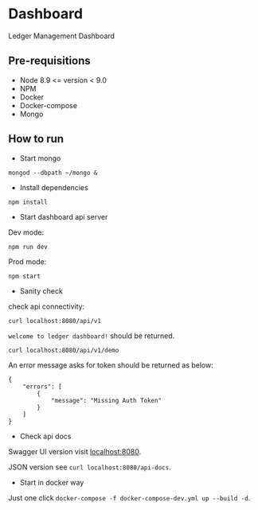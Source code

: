 # Dashboard

Ledger Management Dashboard

## Pre-requisitions

* Node 8.9 <= version < 9.0
* NPM
* Docker
* Docker-compose
* Mongo

## How to run

* Start mongo

```
mongod --dbpath ~/mongo &
```

* Install dependencies

```
npm install
```

* Start dashboard api server

Dev mode:

```
npm run dev
```

Prod mode:

```
npm start
```

* Sanity check

check api connectivity:

```
curl localhost:8080/api/v1
```

`welcome to ledger dashboard!` should be returned.

```
curl localhost:8080/api/v1/demo
```

An error message asks for token should be returned as below:

```
{
    "errors": [
        {
            "message": "Missing Auth Token"
        }
    ]
}
```

* Check api docs

Swagger UI version visit [localhost:8080](localhost:8080).

JSON version see `curl localhost:8080/api-docs`.

* Start in docker way

Just one click `docker-compose -f docker-compose-dev.yml up --build -d`.